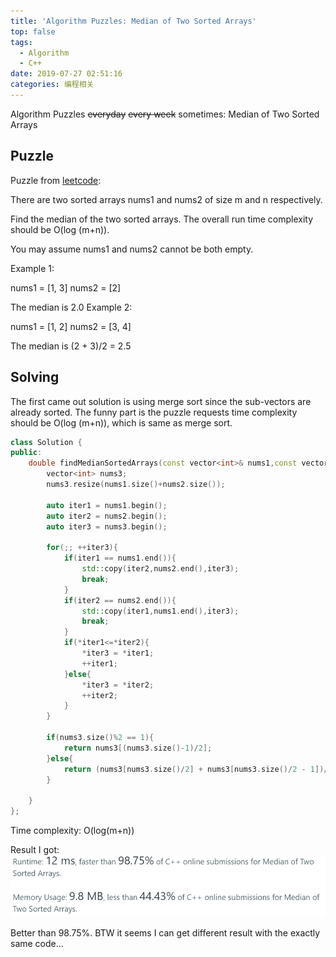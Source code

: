 ```yaml
---
title: 'Algorithm Puzzles: Median of Two Sorted Arrays'
top: false
tags:
  - Algorithm
  - C++
date: 2019-07-27 02:51:16
categories: 编程相关
---
```


Algorithm Puzzles ~~everyday~~ ~~every week~~ sometimes: Median of Two Sorted Arrays

<!--more-->

## Puzzle
Puzzle from [leetcode](https://leetcode.com):

There are two sorted arrays nums1 and nums2 of size m and n respectively.

Find the median of the two sorted arrays. The overall run time complexity should be O(log (m+n)).

You may assume nums1 and nums2 cannot be both empty.

Example 1:

nums1 = [1, 3]
nums2 = [2]

The median is 2.0
Example 2:

nums1 = [1, 2]
nums2 = [3, 4]

The median is (2 + 3)/2 = 2.5

## Solving

The first came out solution is using merge sort since the sub-vectors are already sorted. The funny part is the puzzle requests time complexity should be O(log (m+n)), which is same as merge sort.

```cpp
class Solution {
public:
    double findMedianSortedArrays(const vector<int>& nums1,const vector<int>& nums2) {
        vector<int> nums3;
        nums3.resize(nums1.size()+nums2.size());
        
        auto iter1 = nums1.begin();
        auto iter2 = nums2.begin();
        auto iter3 = nums3.begin();
        
        for(;; ++iter3){
            if(iter1 == nums1.end()){
                std::copy(iter2,nums2.end(),iter3);
                break;
            }
            if(iter2 == nums2.end()){
                std::copy(iter1,nums1.end(),iter3);
                break;
            }
            if(*iter1<=*iter2){
                *iter3 = *iter1;
                ++iter1;
            }else{
                *iter3 = *iter2;
                ++iter2;
            }
        }
        
        if(nums3.size()%2 == 1){
            return nums3[(nums3.size()-1)/2];
        }else{
            return (nums3[nums3.size()/2] + nums3[nums3.size()/2 - 1])/2.0;
        }
        
    }
};
```

Time complexity: O(log(m+n))

Result I got:
![](Algorithm-Puzzles-Median-of-Two-Sorted-Arrays/s1.png)

Better than 98.75%. BTW it seems I can get different result with the exactly same code...
